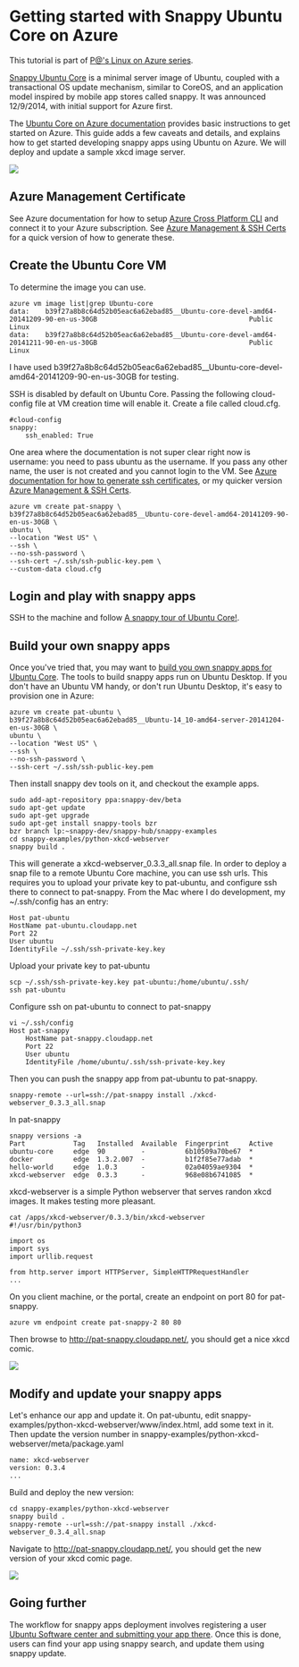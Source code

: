 # Getting started with Snappy Ubuntu Core on Azure

This tutorial is part of [P@'s Linux on Azure series](/../../).

[Snappy Ubuntu Core](http://www.ubuntu.com/cloud/tools/snappy) is a minimal server image of Ubuntu, coupled with a transactional OS update mechanism, similar to CoreOS, and an application model inspired by mobile app stores called snappy. It was announced 12/9/2014, with initial support for Azure first.

The [Ubuntu Core on Azure documentation](http://www.ubuntu.com/cloud/tools/snappy#snappy-azure) provides basic instructions to get started on Azure. This guide adds a few caveats and details, and explains how to get started developing snappy apps using Ubuntu on Azure. We will deploy and update a sample xkcd image server.

<img src="/img/snappy-xkcd-updated.png"/>


## Azure Management Certificate

See Azure documentation for how to setup [Azure Cross Platform CLI](http://azure.microsoft.com/en-us/documentation/articles/xplat-cli/) and connect it to your Azure subscription. See [Azure Management & SSH Certs](/../../blob/master/coreos/cluster/README.md#certs) for a quick version of how to generate these.

## Create the Ubuntu Core VM

To determine the image you can use.
```
azure vm image list|grep Ubuntu-core
data:    b39f27a8b8c64d52b05eac6a62ebad85__Ubuntu-core-devel-amd64-20141209-90-en-us-30GB                                      Public    Linux  
data:    b39f27a8b8c64d52b05eac6a62ebad85__Ubuntu-core-devel-amd64-20141211-90-en-us-30GB                                      Public    Linux  
```

I have used b39f27a8b8c64d52b05eac6a62ebad85__Ubuntu-core-devel-amd64-20141209-90-en-us-30GB for testing.

SSH is disabled by default on Ubuntu Core. Passing the following cloud-config file at VM creation time will enable it. Create a file called cloud.cfg.

```
#cloud-config
snappy:
    ssh_enabled: True
```

One area where the documentation is not super clear right now is username: you need to pass ubuntu as the username. If you pass any other name, the user is not created and you cannot login to the VM. See [Azure documentation for how to generate ssh certificates](http://azure.microsoft.com/en-us/documentation/articles/virtual-machines-linux-use-ssh-key/), or my quicker version [Azure Management & SSH Certs](/../../blob/master/coreos/cluster/README.md#certs).

```
azure vm create pat-snappy \
b39f27a8b8c64d52b05eac6a62ebad85__Ubuntu-core-devel-amd64-20141209-90-en-us-30GB \
ubuntu \
--location "West US" \
--ssh \
--no-ssh-password \
--ssh-cert ~/.ssh/ssh-public-key.pem \
--custom-data cloud.cfg
```

## Login and play with snappy apps

SSH to the machine and follow [A snappy tour of Ubuntu Core!](http://www.ubuntu.com/cloud/tools/snappy#core-tour).

## Build your own snappy apps

Once you've tried that, you may want to [build you own snappy apps for Ubuntu Core](http://www.ubuntu.com/cloud/tools/snappy#snappy-apps). The tools to build snappy apps run on Ubuntu Desktop. If you don't have an Ubuntu VM handy, or don't run Ubuntu Desktop, it's easy to provision one in Azure:

```
azure vm create pat-ubuntu \
b39f27a8b8c64d52b05eac6a62ebad85__Ubuntu-14_10-amd64-server-20141204-en-us-30GB \
ubuntu \
--location "West US" \
--ssh \
--no-ssh-password \
--ssh-cert ~/.ssh/ssh-public-key.pem
```

Then install snappy dev tools on it, and checkout the example apps.

```
sudo add-apt-repository ppa:snappy-dev/beta
sudo apt-get update
sudo apt-get upgrade
sudo apt-get install snappy-tools bzr
bzr branch lp:~snappy-dev/snappy-hub/snappy-examples
cd snappy-examples/python-xkcd-webserver
snappy build .
```
This will generate a xkcd-webserver_0.3.3_all.snap file. In order to deploy a snap file to a remote Ubuntu Core machine, you can use ssh urls. This requires you to upload your private key to pat-ubuntu, and configure ssh there to connect to pat-snappy. From the Mac where I do development, my ~/.ssh/config has an entry:

```
Host pat-ubuntu
HostName pat-ubuntu.cloudapp.net
Port 22
User ubuntu
IdentityFile ~/.ssh/ssh-private-key.key
```

Upload your private key to pat-ubuntu

```
scp ~/.ssh/ssh-private-key.key pat-ubuntu:/home/ubuntu/.ssh/
ssh pat-ubuntu
```

Configure ssh on pat-ubuntu to connect to pat-snappy

```
vi ~/.ssh/config
Host pat-snappy
    HostName pat-snappy.cloudapp.net
    Port 22
    User ubuntu
    IdentityFile /home/ubuntu/.ssh/ssh-private-key.key
```

Then you can push the snappy app from pat-ubuntu to pat-snappy.

```
snappy-remote --url=ssh://pat-snappy install ./xkcd-webserver_0.3.3_all.snap
```

In pat-snappy

```
snappy versions -a
Part            Tag   Installed  Available  Fingerprint     Active  
ubuntu-core     edge  90         -          6b10509a70be67  *       
docker          edge  1.3.2.007  -          b1f2f85e77adab  *       
hello-world     edge  1.0.3      -          02a04059ae9304  *       
xkcd-webserver  edge  0.3.3      -          968e08b6741085  *  
```

xkcd-webserver is a simple Python webserver that serves randon xkcd images. It makes testing more pleasant.

```
cat /apps/xkcd-webserver/0.3.3/bin/xkcd-webserver
#!/usr/bin/python3

import os
import sys
import urllib.request

from http.server import HTTPServer, SimpleHTTPRequestHandler
...
```

On you client machine, or the portal, create an endpoint on port 80 for pat-snappy.

```
azure vm endpoint create pat-snappy-2 80 80
```

Then browse to http://pat-snappy.cloudapp.net/, you should get a nice xkcd comic.

<img src="/img/snappy-xkcd.png"/>

## Modify and update your snappy apps

Let's enhance our app and update it. On pat-ubuntu, edit snappy-examples/python-xkcd-webserver/www/index.html, add some text in it. Then update the version number in snappy-examples/python-xkcd-webserver/meta/package.yaml

```
name: xkcd-webserver
version: 0.3.4
...
```
Build and deploy the new version:

```
cd snappy-examples/python-xkcd-webserver
snappy build .
snappy-remote --url=ssh://pat-snappy install ./xkcd-webserver_0.3.4_all.snap
```

Navigate to http://pat-snappy.cloudapp.net/, you should get the new version of your xkcd comic page.

<img src="/img/snappy-xkcd-updated.png"/>

## Going further

The workflow for snappy apps deployment involves registering a user [Ubuntu Software center and submitting your app there](https://myapps.developer.ubuntu.com/dev/click-apps/new/). Once this is done, users can find your app using snappy search, and update them using snappy update.
